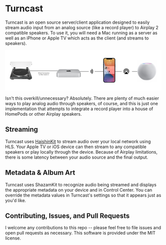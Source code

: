 # Turncast

Turncast is an open source server/client application designed to easily stream audio input from an analog source (like a record player) to Airplay 2 compatible speakers. To use it, you will need a Mac running as a server as well as an iPhone or Apple TV which acts as the client (and streams to speakers).

![Diagram showing connection between audio source, Mac, and client](https://github.com/shamanskyh/Turncast/blob/main/Diagram.png?raw=true)

Isn't this overkill/unnecessary? Absolutely. There are plenty of much easier ways to play analog audio through speakers, of course, and this is just one implementation that attempts to integrate a record player into a house of HomePods or other Airplay speakers.

## Streaming

Turncast uses [HaishinKit](https://github.com/shogo4405/HaishinKit.swift) to stream audio over your local network using HLS. Your Apple TV or iOS device can then stream to any compatible speakers or play locally through the device. Because of Airplay limitations, there is some latency between your audio source and the final output.

## Metadata & Album Art

Turncast uses ShazamKit to recognize audio being streamed and displays the appropriate metadata on your device and in Control Center. You can override the metadata values in Turncast's settings so that it appears just as you'd like.

## Contributing, Issues, and Pull Requests

I welcome any contributions to this repo -- please feel free to file issues and open pull requests as necessary. This software is provided under the MIT license.
